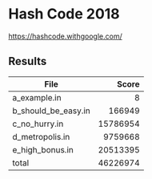 Hash Code 2018
==============

<https://hashcode.withgoogle.com/>

Results
-------

| File                | Score    |
| ------------------- | -------: |
| a_example.in        |       8  |
| b_should_be_easy.in |  166949  |
| c_no_hurry.in       | 15786954 |
| d_metropolis.in     |  9759668 |
| e_high_bonus.in     | 20513395 |
| total               | 46226974 |
